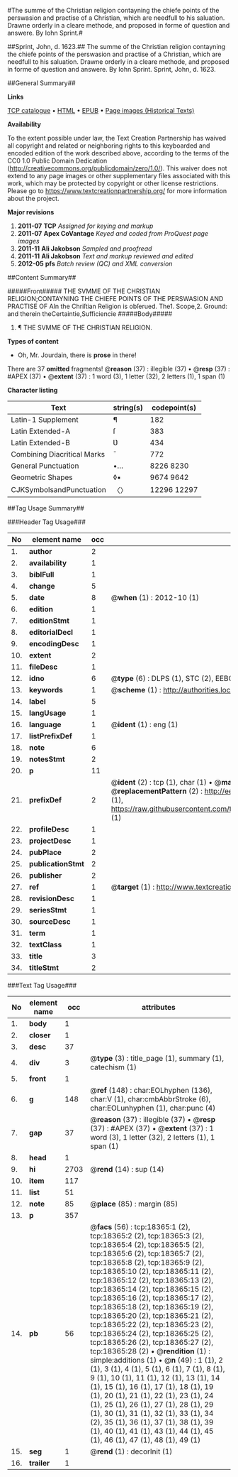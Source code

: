 #The summe of the Christian religion contayning the chiefe points of the perswasion and practise of a Christian, which are needfull to his saluation. Drawne orderly in a cleare methode, and proposed in forme of question and answere. By Iohn Sprint.#

##Sprint, John, d. 1623.##
The summe of the Christian religion contayning the chiefe points of the perswasion and practise of a Christian, which are needfull to his saluation. Drawne orderly in a cleare methode, and proposed in forme of question and answere. By Iohn Sprint.
Sprint, John, d. 1623.

##General Summary##

**Links**

[TCP catalogue](http://www.ota.ox.ac.uk/tcp/)  • 
[HTML](http://tei.it.ox.ac.uk/tcp/Texts-HTML/free/A12/A12805.html)  • 
[EPUB](http://tei.it.ox.ac.uk/tcp/Texts-EPUB/free/A12/A12805.epub) • 
[Page images (Historical Texts)](https://historicaltexts.jisc.ac.uk/eebo-99853007e)

**Availability**

To the extent possible under law, the Text Creation Partnership has waived all copyright and related or neighboring rights to this keyboarded and encoded edition of the work described above, according to the terms of the CC0 1.0 Public Domain Dedication (http://creativecommons.org/publicdomain/zero/1.0/). This waiver does not extend to any page images or other supplementary files associated with this work, which may be protected by copyright or other license restrictions. Please go to https://www.textcreationpartnership.org/ for more information about the project.

**Major revisions**

1. __2011-07__ __TCP__ *Assigned for keying and markup*
1. __2011-07__ __Apex CoVantage__ *Keyed and coded from ProQuest page images*
1. __2011-11__ __Ali Jakobson__ *Sampled and proofread*
1. __2011-11__ __Ali Jakobson__ *Text and markup reviewed and edited*
1. __2012-05__ __pfs__ *Batch review (QC) and XML conversion*

##Content Summary##

#####Front#####
THE SVMME OF THE CHRISTIAN RELIGION;CONTAYNING THE CHIEFE POINTS OF THE PERSWASION AND PRACTISE OF AIn the Chriſtian Religion is obſerued. The1. Scope,2. Ground: and therein theCertaintie,Sufficiencie
#####Body#####

1. ¶ THE SVMME OF THE CHRISTIAN RELIGION.

**Types of content**

  * Oh, Mr. Jourdain, there is **prose** in there!

There are 37 **omitted** fragments! 
 @__reason__ (37) : illegible (37)  •  @__resp__ (37) : #APEX (37)  •  @__extent__ (37) : 1 word (3), 1 letter (32), 2 letters (1), 1 span (1)

**Character listing**


|Text|string(s)|codepoint(s)|
|---|---|---|
|Latin-1 Supplement|¶|182|
|Latin Extended-A|ſ|383|
|Latin Extended-B|Ʋ|434|
|Combining             Diacritical Marks|̄|772|
|General Punctuation|•…|8226 8230|
|Geometric Shapes|◊▪|9674 9642|
|CJKSymbolsandPunctuation|〈〉|12296 12297|

##Tag Usage Summary##

###Header Tag Usage###

|No|element name|occ|attributes|
|---|---|---|---|
|1.|__author__|2||
|2.|__availability__|1||
|3.|__biblFull__|1||
|4.|__change__|5||
|5.|__date__|8| @__when__ (1) : 2012-10 (1)|
|6.|__edition__|1||
|7.|__editionStmt__|1||
|8.|__editorialDecl__|1||
|9.|__encodingDesc__|1||
|10.|__extent__|2||
|11.|__fileDesc__|1||
|12.|__idno__|6| @__type__ (6) : DLPS (1), STC (2), EEBO-CITATION (1), PROQUEST (1), VID (1)|
|13.|__keywords__|1| @__scheme__ (1) : http://authorities.loc.gov/ (1)|
|14.|__label__|5||
|15.|__langUsage__|1||
|16.|__language__|1| @__ident__ (1) : eng (1)|
|17.|__listPrefixDef__|1||
|18.|__note__|6||
|19.|__notesStmt__|2||
|20.|__p__|11||
|21.|__prefixDef__|2| @__ident__ (2) : tcp (1), char (1)  •  @__matchPattern__ (2) : ([0-9\-]+):([0-9IVX]+) (1), (.+) (1)  •  @__replacementPattern__ (2) : http://eebo.chadwyck.com/downloadtiff?vid=$1&page=$2 (1), https://raw.githubusercontent.com/textcreationpartnership/Texts/master/tcpchars.xml#$1 (1)|
|22.|__profileDesc__|1||
|23.|__projectDesc__|1||
|24.|__pubPlace__|2||
|25.|__publicationStmt__|2||
|26.|__publisher__|2||
|27.|__ref__|1| @__target__ (1) : http://www.textcreationpartnership.org/docs/. (1)|
|28.|__revisionDesc__|1||
|29.|__seriesStmt__|1||
|30.|__sourceDesc__|1||
|31.|__term__|1||
|32.|__textClass__|1||
|33.|__title__|3||
|34.|__titleStmt__|2||


###Text Tag Usage###

|No|element name|occ|attributes|
|---|---|---|---|
|1.|__body__|1||
|2.|__closer__|1||
|3.|__desc__|37||
|4.|__div__|3| @__type__ (3) : title_page (1), summary (1), catechism (1)|
|5.|__front__|1||
|6.|__g__|148| @__ref__ (148) : char:EOLhyphen (136), char:V (1), char:cmbAbbrStroke (6), char:EOLunhyphen (1), char:punc (4)|
|7.|__gap__|37| @__reason__ (37) : illegible (37)  •  @__resp__ (37) : #APEX (37)  •  @__extent__ (37) : 1 word (3), 1 letter (32), 2 letters (1), 1 span (1)|
|8.|__head__|1||
|9.|__hi__|2703| @__rend__ (14) : sup (14)|
|10.|__item__|117||
|11.|__list__|51||
|12.|__note__|85| @__place__ (85) : margin (85)|
|13.|__p__|357||
|14.|__pb__|56| @__facs__ (56) : tcp:18365:1 (2), tcp:18365:2 (2), tcp:18365:3 (2), tcp:18365:4 (2), tcp:18365:5 (2), tcp:18365:6 (2), tcp:18365:7 (2), tcp:18365:8 (2), tcp:18365:9 (2), tcp:18365:10 (2), tcp:18365:11 (2), tcp:18365:12 (2), tcp:18365:13 (2), tcp:18365:14 (2), tcp:18365:15 (2), tcp:18365:16 (2), tcp:18365:17 (2), tcp:18365:18 (2), tcp:18365:19 (2), tcp:18365:20 (2), tcp:18365:21 (2), tcp:18365:22 (2), tcp:18365:23 (2), tcp:18365:24 (2), tcp:18365:25 (2), tcp:18365:26 (2), tcp:18365:27 (2), tcp:18365:28 (2)  •  @__rendition__ (1) : simple:additions (1)  •  @__n__ (49) : 1 (1), 2 (1), 3 (1), 4 (1), 5 (1), 6 (1), 7 (1), 8 (1), 9 (1), 10 (1), 11 (1), 12 (1), 13 (1), 14 (1), 15 (1), 16 (1), 17 (1), 18 (1), 19 (1), 20 (1), 21 (1), 22 (1), 23 (1), 24 (1), 25 (1), 26 (1), 27 (1), 28 (1), 29 (1), 30 (1), 31 (1), 32 (1), 33 (1), 34 (2), 35 (1), 36 (1), 37 (1), 38 (1), 39 (1), 40 (1), 41 (1), 43 (1), 44 (1), 45 (1), 46 (1), 47 (1), 48 (1), 49 (1)|
|15.|__seg__|1| @__rend__ (1) : decorInit (1)|
|16.|__trailer__|1||
